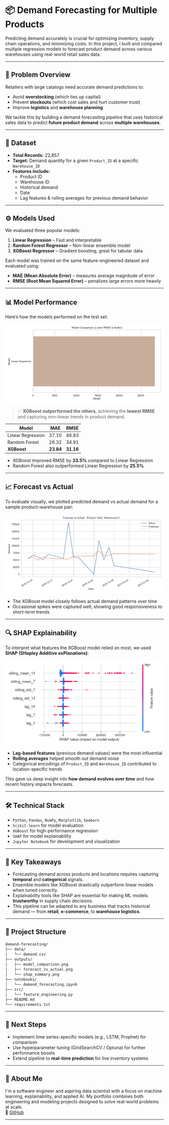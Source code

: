 # 📦 Demand Forecasting for Multiple Products

Predicting demand accurately is crucial for optimizing inventory, supply chain operations, and minimizing costs. In this project, I built and compared multiple regression models to forecast product demand across various warehouses using real-world retail sales data.

---

## 🧠 Problem Overview

Retailers with large catalogs need accurate demand predictions to:
- Avoid **overstocking** (which ties up capital)
- Prevent **stockouts** (which cost sales and hurt customer trust)
- Improve **logistics** and **warehouse planning**

We tackle this by building a demand forecasting pipeline that uses historical sales data to predict **future product demand** across **multiple warehouses**.

---

## 📁 Dataset

- **Total Records:** 22,857
- **Target:** Demand quantity for a given `Product_ID` at a specific `Warehouse_ID`
- **Features include:**
  - Product ID
  - Warehouse ID
  - Historical demand
  - Date
  - Lag features & rolling averages for previous demand behavior

---

## ⚙️ Models Used

We evaluated three popular models:
1. **Linear Regression** – Fast and interpretable
2. **Random Forest Regressor** – Non-linear ensemble model
3. **XGBoost Regressor** – Gradient boosting, great for tabular data

Each model was trained on the same feature-engineered dataset and evaluated using:
- **MAE (Mean Absolute Error)** – measures average magnitude of error
- **RMSE (Root Mean Squared Error)** – penalizes large errors more heavily

---

## 📊 Model Performance

Here’s how the models performed on the test set:

![Model Comparison](outputs/model_comparison.png)

> ✅ **XGBoost outperformed the others**, achieving the **lowest RMSE** and capturing non-linear trends in product demand.

| Model              | MAE     | RMSE    |
|-------------------|---------|---------|
| Linear Regression | 37.10   | 46.83   |
| Random Forest     | 26.32   | 34.91   |
| **XGBoost**       | **23.84** | **31.16** |

- XGBoost improved RMSE by **33.5%** compared to Linear Regression  
- Random Forest also outperformed Linear Regression by **25.5%**

---

## 📈 Forecast vs Actual

To evaluate visually, we plotted predicted demand vs actual demand for a sample product–warehouse pair:

![Forecast vs Actual](outputs/forecasts.png)

- The XGBoost model closely follows actual demand patterns over time
- Occasional spikes were captured well, showing good responsiveness to short-term trends

---

## 🔍 SHAP Explainability

To interpret what features the XGBoost model relied on most, we used **SHAP (SHapley Additive exPlanations)**:

![SHAP Summary](outputs/shap_feature_importance.png)

- **Lag-based features** (previous demand values) were the most influential
- **Rolling averages** helped smooth out demand noise
- Categorical encodings of `Product_ID` and `Warehouse_ID` contributed to location-specific trends

This gave us deep insight into **how demand evolves over time** and how recent history impacts forecasts.

---

## 🛠️ Technical Stack

- `Python`, `Pandas`, `NumPy`, `Matplotlib`, `Seaborn`
- `Scikit-learn` for model evaluation
- `XGBoost` for high-performance regression
- `SHAP` for model explainability
- `Jupyter Notebook` for development and visualization

---

## 📌 Key Takeaways

- Forecasting demand across products and locations requires capturing **temporal** and **categorical** signals.
- Ensemble models like XGBoost drastically outperform linear models when tuned correctly.
- Explainability tools like SHAP are essential for making ML models **trustworthy** in supply chain decisions.
- This pipeline can be adapted to any business that tracks historical demand — from **retail**, **e-commerce**, to **warehouse logistics**.

---

## 📂 Project Structure

```
demand-forecasting/
├── data/
│   └── demand.csv
├── outputs/
│   ├── model_comparison.png
│   ├── forecast_vs_actual.png
│   └── shap_summary.png
├── notebooks/
│   └── demand_forecasting.ipynb
├── src/
│   └── feature_engineering.py
├── README.md
└── requirements.txt
```

---

## 🚀 Next Steps

- Implement time series-specific models (e.g., LSTM, Prophet) for comparison
- Use hyperparameter tuning (GridSearchCV / Optuna) for further performance boosts
- Extend pipeline to **real-time prediction** for live inventory systems

---

## 🙌 About Me

I'm a software engineer and aspiring data scientist with a focus on machine learning, explainability, and applied AI. My portfolio combines both engineering and modeling projects designed to solve real-world problems at scale.  
🔗 [GitHub](https://github.com/lexusimni)

---
